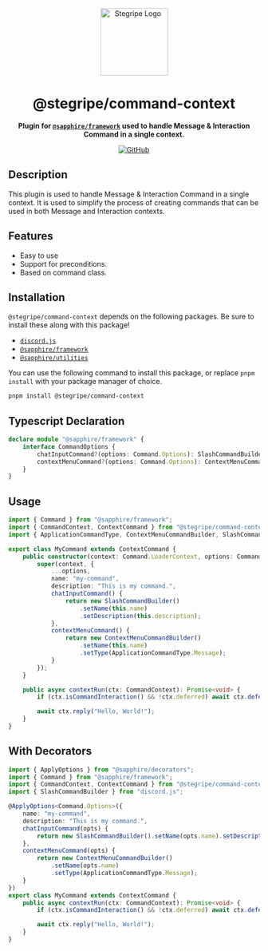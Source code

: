 <div align="center">

<img src="https://cdn.stegripe.org/images/logo.png" alt="Stegripe Logo" width="135">

# @stegripe/command-context

**Plugin for [**`@sapphire/framework`**](https://github.com/sapphire/framework) used to handle Message & Interaction Command in a single context.**

[![GitHub](https://img.shields.io/github/license/stegripe/sapphire-plugins)](https://github.com/stegripe/sapphire-plugins/blob/main/LICENSE.md)

</div>

## Description
This plugin is used to handle Message & Interaction Command in a single context. It is used to simplify the process of creating commands that can be used in both Message and Interaction contexts.

## Features
-   Easy to use
-   Support for preconditions.
-   Based on command class.

## Installation
`@stegripe/command-context` depends on the following packages. Be sure to install these along with this package!

-   [`discord.js`](https://npmjs.com/package/discord.js)
-   [`@sapphire/framework`](https://npmjs.com/package/@sapphire/framework)
-   [`@sapphire/utilities`](https://npmjs.com/package/@sapphire/utilities)

You can use the following command to install this package, or replace `pnpm install` with your package manager of choice.

```sh
pnpm install @stegripe/command-context
```

## Typescript Declaration
```ts
declare module "@sapphire/framework" {
    interface CommandOptions {
        chatInputCommand?(options: Command.Options): SlashCommandBuilder;
        contextMenuCommand?(options: Command.Options): ContextMenuCommandBuilder;
    }
}
```

## Usage
```ts
import { Command } from "@sapphire/framework";
import { CommandContext, ContextCommand } from "@stegripe/command-context";
import { ApplicationCommandType, ContextMenuCommandBuilder, SlashCommandBuilder } from "discord.js";

export class MyCommand extends ContextCommand {
    public constructor(context: Command.LoaderContext, options: Command.Options) {
        super(context, {
            ...options,
            name: "my-command",
            description: "This is my command.",
            chatInputCommand() {
                return new SlashCommandBuilder()
                    .setName(this.name)
                    .setDescription(this.description);
            },
            contextMenuCommand() {
                return new ContextMenuCommandBuilder()
                    .setName(this.name)
                    .setType(ApplicationCommandType.Message);
            }
        });
    }

    public async contextRun(ctx: CommandContext): Promise<void> {
        if (ctx.isCommandInteraction() && !ctx.deferred) await ctx.deferReply();

        await ctx.reply("Hello, World!");
    }
}
```

## With Decorators
```ts
import { ApplyOptions } from "@sapphire/decorators";
import { Command } from "@sapphire/framework";
import { CommandContext, ContextCommand } from "@stegripe/command-context";
import { SlashCommandBuilder } from "discord.js";

@ApplyOptions<Command.Options>({
    name: "my-command",
    description: "This is my command.",
    chatInputCommand(opts) {
        return new SlashCommandBuilder().setName(opts.name).setDescription(opts.description);
    },
    contextMenuCommand(opts) {
        return new ContextMenuCommandBuilder()
            .setName(opts.name)
            .setType(ApplicationCommandType.Message);
    }
})
export class MyCommand extends ContextCommand {
    public async contextRun(ctx: CommandContext): Promise<void> {
        if (ctx.isCommandInteraction() && !ctx.deferred) await ctx.deferReply();

        await ctx.reply("Hello, World!");
    }
}
```
